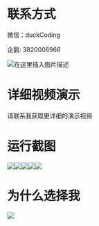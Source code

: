 # 联系方式

微信：duckCoding

企鹅: 3820006966

![在这里插入图片描述](http://upload.cxycsx.vip/91ab4bcb4f2c4c6db86365bb6d6e9c62.jpeg)

# 详细视频演示

请联系我获取更详细的演示视频

# 运行截图

![](http://www.bysj52.com/uploadfile/ueditor/image/202306/%E6%AF%95%E8%AE%BEweixin186%E5%9F%BA%E4%BA%8Evue%E7%9A%84%E8%AE%A2%E9%A4%90%E5%B0%8F%E7%A8%8B%E5%BA%8Fspringboot%E6%AF%95%E4%B8%9A%E8%AE%BE%E8%AE%A1/3.png)![](http://www.bysj52.com/uploadfile/ueditor/image/202306/%E6%AF%95%E8%AE%BEweixin186%E5%9F%BA%E4%BA%8Evue%E7%9A%84%E8%AE%A2%E9%A4%90%E5%B0%8F%E7%A8%8B%E5%BA%8Fspringboot%E6%AF%95%E4%B8%9A%E8%AE%BE%E8%AE%A1/5.png)![](http://www.bysj52.com/uploadfile/ueditor/image/202306/%E6%AF%95%E8%AE%BEweixin186%E5%9F%BA%E4%BA%8Evue%E7%9A%84%E8%AE%A2%E9%A4%90%E5%B0%8F%E7%A8%8B%E5%BA%8Fspringboot%E6%AF%95%E4%B8%9A%E8%AE%BE%E8%AE%A1/1.png)![](http://www.bysj52.com/uploadfile/ueditor/image/202306/%E6%AF%95%E8%AE%BEweixin186%E5%9F%BA%E4%BA%8Evue%E7%9A%84%E8%AE%A2%E9%A4%90%E5%B0%8F%E7%A8%8B%E5%BA%8Fspringboot%E6%AF%95%E4%B8%9A%E8%AE%BE%E8%AE%A1/4.png)![](http://www.bysj52.com/uploadfile/ueditor/image/202306/%E6%AF%95%E8%AE%BEweixin186%E5%9F%BA%E4%BA%8Evue%E7%9A%84%E8%AE%A2%E9%A4%90%E5%B0%8F%E7%A8%8B%E5%BA%8Fspringboot%E6%AF%95%E4%B8%9A%E8%AE%BE%E8%AE%A1/2.png)

# 为什么选择我

![](http://upload.cxycsx.vip/%E7%A8%8B%E5%BA%8F%E8%AE%BE%E8%AE%A1.png)

